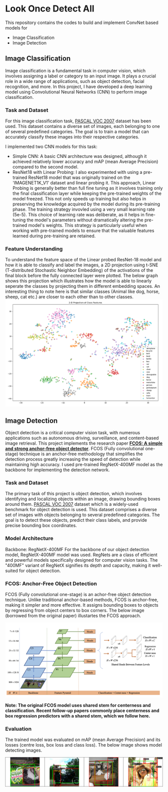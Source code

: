 # Look Once Detect All
This repository contains the codes to build and implement ConvNet based models for
* Image Classification
* Image Detection

## Image Classification
Image classification is a fundamental task in computer vision, which involves assigning a label or category to an input image. It plays a crucial role in a wide range of applications, such as object detection, facial recognition, and more. In this project, I have developed a deep learning model using Convolutional Neural Networks (CNN) to perform image classification. 

### Task and Dataset
For this image classification task, [PASCAL VOC 2007](http://host.robots.ox.ac.uk/pascal/VOC/) dataset has been used. This dataset contains a diverse set of images, each belonging to one of several predefined categories. The goal is to train a model that can accurately classify these images into their respective categories.

I implemented two CNN models for this task:

* Simple CNN: A basic CNN architecture was designed, although it achieved relatively lower accuracy and mAP (mean Average Precision) compared to the second model.
* ResNet18 with Linear Probing: I also experimented with using a pre-trained ResNet18 model that was originally trained on the 'IMAGENET1K_V1' dataset and linear probing it. This approach, Linear Probing is generally better than full fine tuning as it involves training only the final classification layer while keeping the pre-trained weights of the model freezed. This not only speeds up training but also helps in preserving the knowledge acquired by the model during its pre-training phase. The training strategy invovled using a very small learning rate (5e-5). This choice of learning rate was deliberate, as it helps in fine-tuning the model's parameters without dramatically altering the pre-trained model's weights. This strategy is particularly useful when working with pre-trained models to ensure that the valuable features learned during pre-training are retained.

### Feature Understanding
To understand the feature space of the Linear probed ResNet-18 model and how it is able to classify and label the images, a 2D projection using t-SNE (T-distributed Stochastic Neighbor Embedding) of the activations of the final block before the fully connected layer were plotted. The below graph shows this projection which illustrates how the model is able to linearly seperate the classes by projecting them in different embedding spaces. An interesting thing to note here is that similar classes (Animal like dog, horse, sheep, cat etc.) are closer to each other than to other classes.
![2D Porjection of Activations of the Final model Block](2d_ResNet_Feat_Rep.png)

## Image Detection
Object detection is a critical computer vision task, with numerous applications such as autonomous driving, surveillance, and content-based image retrieval. This project implements the research paper **[FCOS: A simple and strong anchor-free object detector](https://arxiv.org/abs/2006.09214)**. FCOS (Fully convolutional one-stage) technique is an anchor-free methodology that simplifies the detection process greatly increasing the speed of detection while maintaining high accuracy. I used pre-trained RegNetX-400MF model as the backbone for implementing the detection network.

### Task and Dataset
The primary task of this project is object detection, which involves identifying and localizing objects within an image, drawing bounding boxes around them. [PASCAL VOC 2007](http://host.robots.ox.ac.uk/pascal/VOC/) dataset which is a widely-used benchmark for object detection is used. This dataset comprises a diverse set of images with objects belonging to several predefined categories. The goal is to detect these objects, predict their class labels, and provide precise bounding box coordinates.

### Model Architecture
Backbone: RegNetX-400MF
For the backbone of our object detection model, RegNetX-400MF model was used. RegNets are a class of efficient and powerful models specifically designed for computer vision tasks. The "400MF" variant of RegNetX signifies its depth and capacity, making it well-suited for object detection.

### FCOS: Anchor-Free Object Detection
FCOS (Fully convolutional one-stage) is an achor-free object detection technique. Unlike traditional anchor-based methods, FCOS is anchor-free, making it simpler and more effective. It assigns bounding boxes to objects by regressing from object centers to box corners. The below image (borrowed from the original paper) illustartes the FCOS approach.

![FCOS Model Architecture](FCOS_Methadology.png)

**Note: The original FCOS model uses shared stem for centerness and classification. Recent follow-up papers commonly place centerness and box regression predictors with a shared stem, which we follow here.**

### Evaluation
The trained model was evaluated on mAP (mean Average Precision) and its losses (centre loss, box loss and class loss). The below image shows model detecting images.

![FCOS Model detecting Images](ImageDetection.png)
